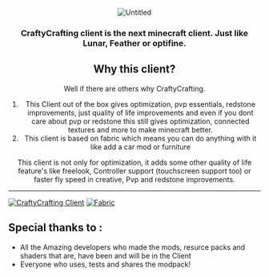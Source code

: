 <div align="center">

![Untitled](https://github.com/user-attachments/assets/db56f6e0-4ccf-41cb-97b2-e9cdca712066)


### CraftyCrafting client is the next minecraft client. Just like Lunar, Feather or optifine.

## Why this client?
Well if there are others why CraftyCrafting. 
1. This Client out of the box gives optimization, pvp essentials, redstone improvements, just quality of life improvements and even if you dont care about pvp or redstone this still gives optimization, connected textures and more to make minecraft better.
2. This client is based on fabric which means you  can do anything with it like add a car mod or furniture

This client is not only for optimization, it adds some other quality of life feature's like freelook, Controller support (touchscreen support too) or faster fly speed in creative, Pvp and redstone improvements.


</div>

---
[![CraftyCrafting Client](https://cdn.modrinth.com/data/cached_images/034cb98344b42f7609c074bc2359d5e291b4e382.png)](https://modrinth.com/modpack/craftycrafting-client) 
 [![Fabric](https://cdn.modrinth.com/data/cached_images/d754654ab049fe270502ba5115c970e10bcf8df8.png)](https://fabricmc.net/) 


## Special thanks to :

- All the Amazing developers who made the mods, resurce packs and shaders that are, have been and will be in the Client
- Everyone who uses, tests and shares the modpack!

